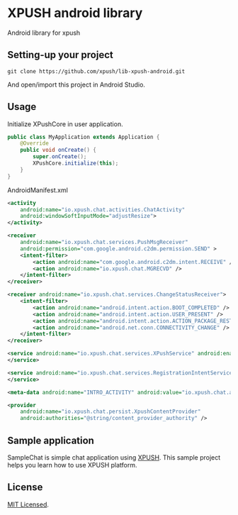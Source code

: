 # XPUSH android library

Android library for xpush

## Setting-up your project

	git clone https://github.com/xpush/lib-xpush-android.git

And open/import this project in Android Studio.


## Usage
Initialize XPushCore in user application. 

```java
public class MyApplication extends Application {
	@Override
	public void onCreate() {
		super.onCreate();
	    XPushCore.initialize(this);	    
	}
}
```

AndroidManifest.xml
```xml
<activity
    android:name="io.xpush.chat.activities.ChatActivity"
    android:windowSoftInputMode="adjustResize">
</activity>

<receiver
    android:name="io.xpush.chat.services.PushMsgReceiver"
    android:permission="com.google.android.c2dm.permission.SEND" >
    <intent-filter>
        <action android:name="com.google.android.c2dm.intent.RECEIVE" />
        <action android:name="io.xpush.chat.MGRECVD" />
    </intent-filter>
</receiver>

<receiver android:name="io.xpush.chat.services.ChangeStatusReceiver">
    <intent-filter>
        <action android:name="android.intent.action.BOOT_COMPLETED" />
        <action android:name="android.intent.action.USER_PRESENT" />
        <action android:name="android.intent.action.ACTION_PACKAGE_RESTARTED" />
        <action android:name="android.net.conn.CONNECTIVITY_CHANGE" />
    </intent-filter>
</receiver>

<service android:name="io.xpush.chat.services.XPushService" android:enabled="true" android:exported="true" >
</service>

<service android:name="io.xpush.chat.services.RegistrationIntentService" android:exported="false" >
</service>

<meta-data android:name="INTRO_ACTIVITY" android:value="io.xpush.chat.activities.ChatActivity"/>

<provider
    android:name="io.xpush.chat.persist.XpushContentProvider"
    android:authorities="@string/content_provider_authority" />

```

## Sample application

SampleChat is simple chat application using [XPUSH](https://github.com/xpush/xpush-chat).
This sample project helps you learn how to use XPUSH platform.

## License
[MIT Licensed](https://github.com/xpush/lib-xpush-android/blob/master/LICENSE).